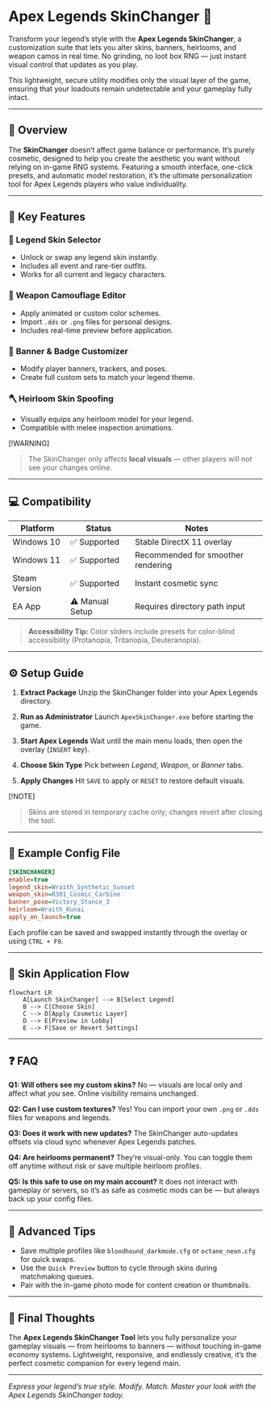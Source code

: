 # Apex Legends SkinChanger 💎

Transform your legend’s style with the **Apex Legends SkinChanger**, a customization suite that lets you alter skins, banners, heirlooms, and weapon camos in real time. No grinding, no loot box RNG — just instant visual control that updates as you play.

This lightweight, secure utility modifies only the visual layer of the game, ensuring that your loadouts remain undetectable and your gameplay fully intact.

---

## 🎨 Overview

The **SkinChanger** doesn’t affect game balance or performance. It’s purely cosmetic, designed to help you create the aesthetic you want without relying on in-game RNG systems. Featuring a smooth interface, one-click presets, and automatic model restoration, it’s the ultimate personalization tool for Apex Legends players who value individuality.

---

## 🧩 Key Features

### 💎 **Legend Skin Selector**

* Unlock or swap any legend skin instantly.
* Includes all event and rare-tier outfits.
* Works for all current and legacy characters.

### 🔫 **Weapon Camouflage Editor**

* Apply animated or custom color schemes.
* Import `.dds` or `.png` files for personal designs.
* Includes real-time preview before application.

### 🧱 **Banner & Badge Customizer**

* Modify player banners, trackers, and poses.
* Create full custom sets to match your legend theme.

### 🪓 **Heirloom Skin Spoofing**

* Visually equips any heirloom model for your legend.
* Compatible with melee inspection animations.

[!WARNING]

> The SkinChanger only affects **local visuals** — other players will not see your changes online.

---

## 💻 Compatibility

| Platform      | Status          | Notes                              |
| ------------- | --------------- | ---------------------------------- |
| Windows 10    | ✅ Supported     | Stable DirectX 11 overlay          |
| Windows 11    | ✅ Supported     | Recommended for smoother rendering |
| Steam Version | ✅ Supported     | Instant cosmetic sync              |
| EA App        | ⚠️ Manual Setup | Requires directory path input      |

> **Accessibility Tip:** Color sliders include presets for color-blind accessibility (Protanopia, Tritanopia, Deuteranopia).

---

## ⚙️ Setup Guide

1. **Extract Package**
   Unzip the SkinChanger folder into your Apex Legends directory.

2. **Run as Administrator**
   Launch `ApexSkinChanger.exe` before starting the game.

3. **Start Apex Legends**
   Wait until the main menu loads, then open the overlay (`INSERT` key).

4. **Choose Skin Type**
   Pick between *Legend*, *Weapon*, or *Banner* tabs.

5. **Apply Changes**
   Hit `SAVE` to apply or `RESET` to restore default visuals.

[!NOTE]

> Skins are stored in temporary cache only; changes revert after closing the tool.

---

## 🧠 Example Config File

```ini
[SKINCHANGER]
enable=true
legend_skin=Wraith_Synthetic_Sunset
weapon_skin=R301_Cosmic_Carbine
banner_pose=Victory_Stance_3
heirloom=Wraith_Kunai
apply_on_launch=true
```

Each profile can be saved and swapped instantly through the overlay or using `CTRL + F9`.

---

## 🧭 Skin Application Flow

```mermaid
flowchart LR
    A[Launch SkinChanger] --> B[Select Legend]
    B --> C[Choose Skin]
    C --> D[Apply Cosmetic Layer]
    D --> E[Preview in Lobby]
    E --> F[Save or Revert Settings]
```

---

## ❓ FAQ

**Q1: Will others see my custom skins?**
No — visuals are local only and affect what *you* see. Online visibility remains unchanged.

**Q2: Can I use custom textures?**
Yes! You can import your own `.png` or `.dds` files for weapons and legends.

**Q3: Does it work with new updates?**
The SkinChanger auto-updates offsets via cloud sync whenever Apex Legends patches.

**Q4: Are heirlooms permanent?**
They’re visual-only. You can toggle them off anytime without risk or save multiple heirloom profiles.

**Q5: Is this safe to use on my main account?**
It does not interact with gameplay or servers, so it’s as safe as cosmetic mods can be — but always back up your config files.

---

## 🧩 Advanced Tips

* Save multiple profiles like `bloodhound_darkmode.cfg` or `octane_neon.cfg` for quick swaps.
* Use the `Quick Preview` button to cycle through skins during matchmaking queues.
* Pair with the in-game photo mode for content creation or thumbnails.

---

## 🏁 Final Thoughts

The **Apex Legends SkinChanger Tool** lets you fully personalize your gameplay visuals — from heirlooms to banners — without touching in-game economy systems. Lightweight, responsive, and endlessly creative, it’s the perfect cosmetic companion for every legend main.

---

*Express your legend’s true style. Modify. Match. Master your look with the Apex Legends SkinChanger today.*
